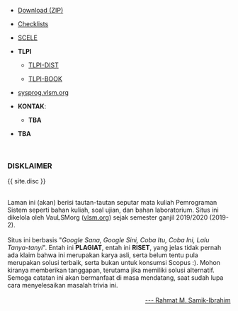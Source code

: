 ---
---

* [Download (ZIP)](https://github.com/UI-FASILKOM-OS/sysprog/archive/master.zip)

* [Checklists](https://github.com/UI-FASILKOM-OS/SysProg/tree/master/CheckList)

* [SCELE](https://scele.cs.ui.ac.id/course/view.php?id=725)

* **TLPI**
  * [TLPI-DIST](http://man7.org/tlpi/code/download/tlpi-190906-dist.tar.gz)

  * [TLPI-BOOK](http://man7.org/tlpi/code/download/tlpi-190906-book.tar.gz)

* [sysprog.vlsm.org](https://sysprog.vlsm.org/)

* **KONTAK**:
  * **TBA**

* **TBA**

<br>
<h3>DISKLAIMER</h3>

{{ site.disc }}

<br>
Laman ini (akan) berisi tautan-tautan seputar mata kuliah Pemrograman Sistem seperti bahan kuliah, 
soal ujian, dan bahan laboratorium. 
Situs ini dikelola oleh VauLSMorg (<a href="https://vlsm.org/">vlsm.org</a>) 
sejak semester ganjil 2019/2020 (2019-2).<br><br>
Situs ini berbasis 
"<i>Google Sana, Google Sini, Coba Itu, Coba Ini, Lalu Tanya-tanyi</i>". 
Entah ini <b>PLAGIAT</b>, entah ini <b>RISET</b>, 
yang jelas tidak pernah ada klaim bahwa ini merupakan karya asli, 
serta belum tentu pula merupakan solusi terbaik, 
serta bukan untuk konsumsi Scopus :).
Mohon kiranya memberikan tanggapan,
terutama jika memiliki solusi alternatif.
Semoga catatan ini akan bermanfaat di masa mendatang,
saat sudah lupa cara menyelesaikan masalah trivia ini.<br><br>
<div style="text-align: right;">
<a href="http://rahmatm.samik-ibrahim.vlsm.org/">--- Rahmat M. Samik-Ibrahim</a><br></div>
<br>

